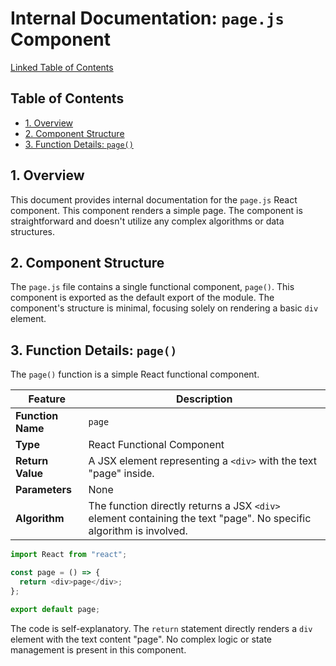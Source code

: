 # Internal Documentation: `page.js` Component

[Linked Table of Contents](#table-of-contents)

## Table of Contents <a name="table-of-contents"></a>

* [1. Overview](#overview)
* [2. Component Structure](#component-structure)
* [3. Function Details: `page()`](#function-details-page)


## 1. Overview <a name="overview"></a>

This document provides internal documentation for the `page.js` React component.  This component renders a simple page.  The component is straightforward and doesn't utilize any complex algorithms or data structures.


## 2. Component Structure <a name="component-structure"></a>

The `page.js` file contains a single functional component, `page()`. This component is exported as the default export of the module.  The component's structure is minimal, focusing solely on rendering a basic `div` element.


## 3. Function Details: `page()` <a name="function-details-page"></a>

The `page()` function is a simple React functional component.

| Feature          | Description                                                                 |
|-----------------|-----------------------------------------------------------------------------|
| **Function Name** | `page`                                                                     |
| **Type**         | React Functional Component                                                  |
| **Return Value** | A JSX element representing a `<div>` with the text "page" inside. |
| **Parameters**   | None                                                                        |
| **Algorithm**    | The function directly returns a JSX `<div>` element containing the text "page". No specific algorithm is involved. |


```javascript
import React from "react";

const page = () => {
  return <div>page</div>;
};

export default page;
```

The code is self-explanatory.  The `return` statement directly renders a `div` element with the text content "page".  No complex logic or state management is present in this component.
